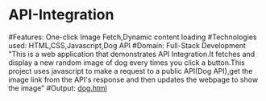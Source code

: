 # API-Integration
#Features: One-click Image Fetch,Dynamic content loading
#Technologies used: HTML,CSS,Javascript,Dog API
#Domain: Full-Stack Development
"This is a web application that demonstrates API Integration.It fetches and display a new random image of dog every times you click a button.This project uses javascript to make a request to a public API(Dog API),get the image link from the API's response and then updates the webpage to show the image"
#Output: [dog.html](https://github.com/user-attachments/files/22057563/dog.html)
